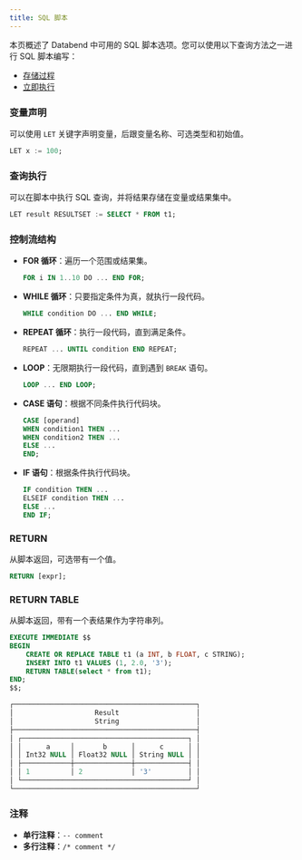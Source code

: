 ```yaml
---
title: SQL 脚本
---
```


本页概述了 Databend 中可用的 SQL 脚本选项。您可以使用以下查询方法之一进行 SQL 脚本编写：

- [存储过程](/guides/query/stored-procedure)
- [立即执行](/sql/sql-commands/administration-cmds/execute-immediate)

### 变量声明

可以使用 `LET` 关键字声明变量，后跟变量名称、可选类型和初始值。

```sql title='示例：'
LET x := 100;
```

### 查询执行

可以在脚本中执行 SQL 查询，并将结果存储在变量或结果集中。

```sql title='示例：'
LET result RESULTSET := SELECT * FROM t1;
```

### 控制流结构

- **FOR 循环**：遍历一个范围或结果集。

    ```sql title='示例：'
    FOR i IN 1..10 DO ... END FOR;
    ```

- **WHILE 循环**：只要指定条件为真，就执行一段代码。

    ```sql title='示例：'
    WHILE condition DO ... END WHILE;
    ```

- **REPEAT 循环**：执行一段代码，直到满足条件。

    ```sql title='示例：'
    REPEAT ... UNTIL condition END REPEAT;
    ```

- **LOOP**：无限期执行一段代码，直到遇到 `BREAK` 语句。

    ```sql title='示例：'
    LOOP ... END LOOP;
    ```

- **CASE 语句**：根据不同条件执行代码块。

    ```sql title='示例：'
    CASE [operand]
    WHEN condition1 THEN ...
    WHEN condition2 THEN ...
    ELSE ...
    END;
    ```

- **IF 语句**：根据条件执行代码块。

    ```sql title='示例：'
    IF condition THEN ...
    ELSEIF condition THEN ...
    ELSE ...
    END IF;
    ```

### RETURN

从脚本返回，可选带有一个值。

```sql title='示例：'
RETURN [expr];
```

### RETURN TABLE

从脚本返回，带有一个表结果作为字符串列。

```sql title='示例：'
EXECUTE IMMEDIATE $$
BEGIN
    CREATE OR REPLACE TABLE t1 (a INT, b FLOAT, c STRING);
    INSERT INTO t1 VALUES (1, 2.0, '3');
    RETURN TABLE(select * from t1);
END;
$$;

┌─────────────────────────────────────────────┐
│                    Result                   │
│                    String                   │
├─────────────────────────────────────────────┤
│ ┌─────────────────────────────────────────┐ │
│ │      a     │       b      │      c      │ │
│ │ Int32 NULL │ Float32 NULL │ String NULL │ │
│ ├────────────┼──────────────┼─────────────┤ │
│ │ 1          │ 2            │ '3'         │ │
│ └─────────────────────────────────────────┘ │
└─────────────────────────────────────────────┘
```

### 注释

- **单行注释**：`-- comment`
- **多行注释**：`/* comment */`